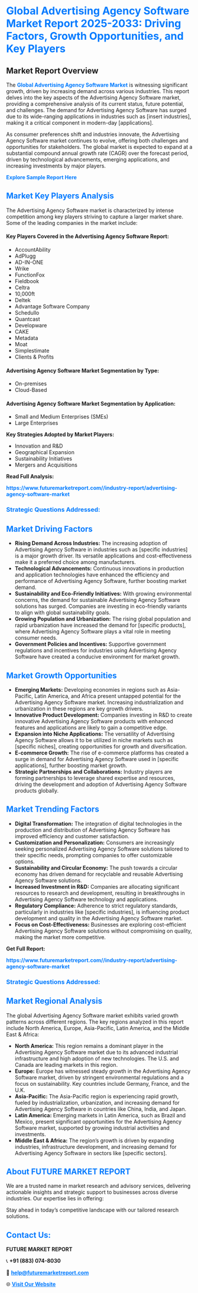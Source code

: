 <h1 style="color: #007BFF;">Global Advertising Agency Software Market Report 2025-2033: Driving Factors, Growth Opportunities, and Key Players</h1>

<section id="overview">
<h2>Market Report Overview</h2>
<p>The <a href="https://www.futuremarketreport.com//industry-report/advertising-agency-software-market" style="color: #007BFF; text-decoration: none;"><strong>Global Advertising Agency Software Market</strong></a> is witnessing significant growth, driven by increasing demand across various industries. This report delves into the key aspects of the Advertising Agency Software market, providing a comprehensive analysis of its current status, future potential, and challenges. The demand for Advertising Agency Software has surged due to its wide-ranging applications in industries such as [insert industries], making it a critical component in modern-day [applications].</p>
<p>As consumer preferences shift and industries innovate, the Advertising Agency Software market continues to evolve, offering both challenges and opportunities for stakeholders. The global market is expected to expand at a substantial compound annual growth rate (CAGR) over the forecast period, driven by technological advancements, emerging applications, and increasing investments by major players.</p>
</section>

<section id="overview">
<p><a href="https://www.futuremarketreport.com//request-sample/reportId=56307" style="color: #007BFF; text-decoration: none;"><strong>Explore Sample Report Here</strong></a></p>
</section>

<section id="key-players">
<h2 style="color: #007BFF;">Market Key Players Analysis</h2>
<p>The Advertising Agency Software market is characterized by intense competition among key players striving to capture a larger market share. Some of the leading companies in the market include:</p>
<h4>Key Players Covered in the Advertising Agency Software Report:</h4>
<ul><li>AccountAbility</li><li>AdPlugg</li><li>AD-IN-ONE</li><li>Wrike</li><li>FunctionFox</li><li>Fieldbook</li><li>Celtra</li><li>10,000ft</li><li>Deltek</li><li>Advantage Software Company</li><li>Schedullo</li><li>Quantcast</li><li>Developware</li><li>CAKE</li><li>Metadata</li><li>Moat</li><li>Simplestimate</li><li>Clients &amp; Profits</li></ul>
<h4>Advertising Agency Software Market Segmentation by Type:</h4>
<ul><li>On-premises</li><li>Cloud-Based</li></ul>

<h4>Advertising Agency Software Market Segmentation by Application:</h4>
<ul><li>Small and Medium Enterprises (SMEs)</li><li>Large Enterprises</li></ul>
<p><strong>Key Strategies Adopted by Market Players:</strong></p>
<ul>
<li>Innovation and R&D</li>
<li>Geographical Expansion</li>
<li>Sustainability Initiatives</li>
<li>Mergers and Acquisitions</li>
</ul>
</section>

<section>
<p><strong>Read Full Analysis: </strong></p><a href="https://www.futuremarketreport.com//industry-report/advertising-agency-software-market" style="color: #007BFF; text-decoration: none;"><strong>https://www.futuremarketreport.com//industry-report/advertising-agency-software-market</strong></a>
<h3 style="color: #007BFF;">Strategic Questions Addressed:</h3>
</section>

<section id="driving-factors">
<h2 style="color: #007BFF;">Market Driving Factors</h2>
<ul>
<li><strong>Rising Demand Across Industries:</strong> The increasing adoption of Advertising Agency Software in industries such as [specific industries] is a major growth driver. Its versatile applications and cost-effectiveness make it a preferred choice among manufacturers.</li>
<li><strong>Technological Advancements:</strong> Continuous innovations in production and application technologies have enhanced the efficiency and performance of Advertising Agency Software, further boosting market demand.</li>
<li><strong>Sustainability and Eco-Friendly Initiatives:</strong> With growing environmental concerns, the demand for sustainable Advertising Agency Software solutions has surged. Companies are investing in eco-friendly variants to align with global sustainability goals.</li>
<li><strong>Growing Population and Urbanization:</strong> The rising global population and rapid urbanization have increased the demand for [specific products], where Advertising Agency Software plays a vital role in meeting consumer needs.</li>
<li><strong>Government Policies and Incentives:</strong> Supportive government regulations and incentives for industries using Advertising Agency Software have created a conducive environment for market growth.</li>
</ul>
</section>

<section id="growth-opportunities">
<h2 style="color: #007BFF;">Market Growth Opportunities</h2>
<ul>
<li><strong>Emerging Markets:</strong> Developing economies in regions such as Asia-Pacific, Latin America, and Africa present untapped potential for the Advertising Agency Software market. Increasing industrialization and urbanization in these regions are key growth drivers.</li>
<li><strong>Innovative Product Development:</strong> Companies investing in R&D to create innovative Advertising Agency Software products with enhanced features and applications are likely to gain a competitive edge.</li>
<li><strong>Expansion into Niche Applications:</strong> The versatility of Advertising Agency Software allows it to be utilized in niche markets such as [specific niches], creating opportunities for growth and diversification.</li>
<li><strong>E-commerce Growth:</strong> The rise of e-commerce platforms has created a surge in demand for Advertising Agency Software used in [specific applications], further boosting market growth.</li>
<li><strong>Strategic Partnerships and Collaborations:</strong> Industry players are forming partnerships to leverage shared expertise and resources, driving the development and adoption of Advertising Agency Software products globally.</li>
</ul>
</section>

<section id="trending-factors">
<h2 style="color: #007BFF;">Market Trending Factors</h2>
<ul>
<li><strong>Digital Transformation:</strong> The integration of digital technologies in the production and distribution of Advertising Agency Software has improved efficiency and customer satisfaction.</li>
<li><strong>Customization and Personalization:</strong> Consumers are increasingly seeking personalized Advertising Agency Software solutions tailored to their specific needs, prompting companies to offer customizable options.</li>
<li><strong>Sustainability and Circular Economy:</strong> The push towards a circular economy has driven demand for recyclable and reusable Advertising Agency Software solutions.</li>
<li><strong>Increased Investment in R&D:</strong> Companies are allocating significant resources to research and development, resulting in breakthroughs in Advertising Agency Software technology and applications.</li>
<li><strong>Regulatory Compliance:</strong> Adherence to strict regulatory standards, particularly in industries like [specific industries], is influencing product development and quality in the Advertising Agency Software market.</li>
<li><strong>Focus on Cost-Effectiveness:</strong> Businesses are exploring cost-efficient Advertising Agency Software solutions without compromising on quality, making the market more competitive.</li>
</ul>
</section>

<section>
<p><strong>Get Full Report: </strong></p><a href="https://www.futuremarketreport.com//industry-report/advertising-agency-software-market" style="color: #007BFF; text-decoration: none;"><strong>https://www.futuremarketreport.com//industry-report/advertising-agency-software-market</strong></a>
<h3 style="color: #007BFF;">Strategic Questions Addressed:</h3>
</section>


<section id="regional-analysis">
<h2 style="color: #007BFF;">Market Regional Analysis</h2>
<p>The global Advertising Agency Software market exhibits varied growth patterns across different regions. The key regions analyzed in this report include North America, Europe, Asia-Pacific, Latin America, and the Middle East & Africa:</p>
<ul>
<li><strong>North America:</strong> This region remains a dominant player in the Advertising Agency Software market due to its advanced industrial infrastructure and high adoption of new technologies. The U.S. and Canada are leading markets in this region.</li>
<li><strong>Europe:</strong> Europe has witnessed steady growth in the Advertising Agency Software market, driven by stringent environmental regulations and a focus on sustainability. Key countries include Germany, France, and the U.K.</li>
<li><strong>Asia-Pacific:</strong> The Asia-Pacific region is experiencing rapid growth, fueled by industrialization, urbanization, and increasing demand for Advertising Agency Software in countries like China, India, and Japan.</li>
<li><strong>Latin America:</strong> Emerging markets in Latin America, such as Brazil and Mexico, present significant opportunities for the Advertising Agency Software market, supported by growing industrial activities and investments.</li>
<li><strong>Middle East & Africa:</strong> The region’s growth is driven by expanding industries, infrastructure development, and increasing demand for Advertising Agency Software in sectors like [specific sectors].</li>
</ul>
</section>

<footer>
<h2 style="color: #007BFF;">About FUTURE MARKET REPORT</h2>
<p>We are a trusted name in market research and advisory services, delivering actionable insights and strategic support to businesses across diverse industries. Our expertise lies in offering:</p>

<p>Stay ahead in today’s competitive landscape with our tailored research solutions.</p>

<h2 style="color: #007BFF;">Contact Us:</h2>
<p><strong>FUTURE MARKET REPORT</strong></p>
<p>📞 <strong>+91 (883) 074-8030</strong></p>
<p>📧 <strong><a href="mailto:help@futuremarketreport.com" style="color: #007BFF;">help@futuremarketreport.com</a></strong></p>
<p>🌐 <strong><a href="https://www.futuremarketreport.com/" style="color: #007BFF;">Visit Our Website</a></strong></p>
</footer>